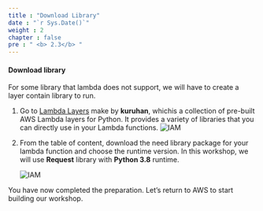 ```yaml
---
title : "Download Library"
date : "`r Sys.Date()`"
weight : 2
chapter : false
pre : " <b> 2.3</b> "
---
```


#### Download library
For some library that lambda does not support, we will have to create a layer contain library to run.
1. Go to [Lambda Layers](https://github.com/kuharan/Lambda-Layers) make by **kuruhan**, whichis a collection of pre-built AWS Lambda layers for Python. It provides a variety of libraries that you can directly use in your Lambda functions.
   ![IAM](/images/2.prerequisite/kuruhan.png)
2. From the table of content, download the need library package for your lambda function and choose the runtime version. In this workshop, we will use **Request** library with **Python 3.8** runtime.

   ![IAM](/images/2.prerequisite/kuruhand.png)

You have now completed the preparation. Let’s return to AWS to start building our workshop.